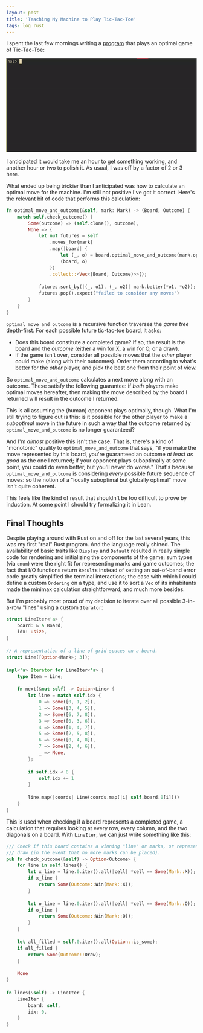 ```yaml
---
layout: post
title: 'Teaching My Machine to Play Tic-Tac-Toe'
tags: log rust
---
```


I spent the last few mornings writing a [program](https://github.com/wjlewis/tic-tac-toe)
that plays an optimal game of Tic-Tac-Toe:

![Playing tic-tac-toe against my computer](/assets/images/tic-tac-toe.gif)

I anticipated it would take me an hour to get something working, and another
hour or two to polish it.
As usual, I was off by a factor of 2 or 3 here.

What ended up being trickier than I anticipated was how to calculate an optimal
move for the machine.
I'm still not positive I've got it correct.
Here's the relevant bit of code that performs this calculation:

```rust
fn optimal_move_and_outcome(&self, mark: Mark) -> (Board, Outcome) {
    match self.check_outcome() {
        Some(outcome) => (self.clone(), outcome),
        None => {
            let mut futures = self
                .moves_for(mark)
                .map(|board| {
                    let (_, o) = board.optimal_move_and_outcome(mark.opposite());
                    (board, o)
                })
                .collect::<Vec<(Board, Outcome)>>();

            futures.sort_by(|(_, o1), (_, o2)| mark.better(*o1, *o2));
            futures.pop().expect("failed to consider any moves")
        }
    }
}
```

`optimal_move_and_outcome` is a recursive function traverses the _game tree_
depth-first.
For each possible future tic-tac-toe board, it asks:

- Does this board constitute a completed game?
  If so, the result is the board and the _outcome_ (either a win for X, a win
  for O, or a draw).
- If the game isn't over, consider all possible moves that the _other_ player
  could make (along with their outcomes).
  Order them according to what's better for the _other_ player, and pick the
  best one from their point of view.

So `optimal_move_and_outcome` calculates a next move along with an outcome.
These satisfy the following guarantee: if _both_ players make optimal moves
hereafter, then making the move described by the board I returned will result in
the outcome I returned.

This is all assuming the (human) opponent plays optimally, though.
What I'm still trying to figure out is this: is it possible for the other player
to make a _suboptimal_ move in the future in such a way that the outcome
returned by `optimal_move_and_outcome` is no longer guaranteed?

And I'm _almost_ positive this isn't the case.
That is, there's a kind of "monotonic" quality to `optimal_move_and_outcome`
that says, "if you make the move represented by this board, you're guaranteed an
outcome _at least as good_ as the one I returned; if your opponent plays
suboptimally at some point, you could do even better, but you'll never do
worse."
That's because `optimal_move_and_outcome` is considering _every_ possible future
sequence of moves: so the notion of a "locally suboptimal but globally optimal"
move isn't quite coherent.

This feels like the kind of result that shouldn't be too difficult to prove by
induction.
At some point I should try formalizing it in Lean.

## Final Thoughts

Despite playing around with Rust on and off for the last several years, this was
my first "real" Rust program.
And the language really shined.
The availability of basic traits like `Display` and `Default` resulted in really
simple code for rendering and initializing the components of the game; sum types
(via `enum`) were the right fit for representing marks and game outcomes; the
fact that I/O functions return `Result`s instead of setting an out-of-band error
code greatly simplified the terminal interactions; the ease with which I could
define a custom `Ordering` on a type, and use it to sort a `Vec` of its
inhabitants made the minimax calculation straightforward; and much more besides.

But I'm probably most proud of my decision to iterate over all possible
3-in-a-row "lines" using a custom `Iterator`:

```rust
struct LineIter<'a> {
    board: &'a Board,
    idx: usize,
}

// A representation of a line of grid spaces on a board.
struct Line([Option<Mark>; 3]);

impl<'a> Iterator for LineIter<'a> {
    type Item = Line;

    fn next(&mut self) -> Option<Line> {
        let line = match self.idx {
            0 => Some([0, 1, 2]),
            1 => Some([3, 4, 5]),
            2 => Some([6, 7, 8]),
            3 => Some([0, 3, 6]),
            4 => Some([1, 4, 7]),
            5 => Some([2, 5, 8]),
            6 => Some([0, 4, 8]),
            7 => Some([2, 4, 6]),
            _ => None,
        };

        if self.idx < 8 {
            self.idx += 1
        }

        line.map(|coords| Line(coords.map(|i| self.board.0[i])))
    }
}
```

This is used when checking if a board represents a completed game, a calculation
that requires looking at every row, every column, and the two diagonals on a
board.
With `LineIter`, we can just write something like this:

```rust
/// Check if this board contains a winning "line" or marks, or represents a
/// draw (in the event that no more marks can be placed).
pub fn check_outcome(&self) -> Option<Outcome> {
    for line in self.lines() {
        let x_line = line.0.iter().all(|cell| *cell == Some(Mark::X));
        if x_line {
            return Some(Outcome::Win(Mark::X));
        }

        let o_line = line.0.iter().all(|cell| *cell == Some(Mark::O));
        if o_line {
            return Some(Outcome::Win(Mark::O));
        }
    }

    let all_filled = self.0.iter().all(Option::is_some);
    if all_filled {
        return Some(Outcome::Draw);
    }

    None
}

fn lines(&self) -> LineIter {
    LineIter {
        board: self,
        idx: 0,
    }
}
```
